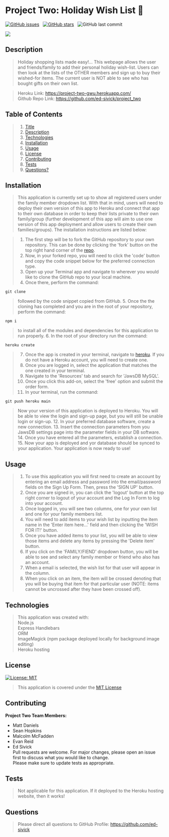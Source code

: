 # Project Two: Holiday Wish List :gift:

[![GitHub issues](https://img.shields.io/github/issues/seahopki12/project_two?style=for-the-badge)](https://github.com/seahopki12/project_two/issues) &nbsp;
[![GitHub stars](https://img.shields.io/github/stars/seahopki12/project_two?style=for-the-badge)](https://github.com/seahopki12/project_two/stargazers) &nbsp;
![GitHub last commit](https://img.shields.io/github/last-commit/seahopki12/project_two?style=for-the-badge)  

![](public/images/wish_list.gif)
  
## Description
>Holiday shopping lists made easy!... This webpage allows the user and friends/family to add their personal holiday wish-list. Users can then look at the lists of the OTHER members and sign up to buy their wished-for items. The current user is NOT able to see who has bought gifts on their own list.  

> Heroku Link: https://project-two-gwu.herokuapp.com/   
> Github Repo Link: https://github.com/ed-sivick/project_two 
  
## Table of Contents
>1. [Title](#Title)
>2. [Description](#Description)
>3. [Technologies](#Technologies)
>4. [Installation](#Installation)
>5. [Usage](#Usage)
>6. [License](#License)
>7. [Contributing](#Contributing)
>8. [Tests](#Tests)
>9. [Questions?](#Questions?)
  
## Installation
>This application is currently set up to show all registered users under the family member dropdown list. With that in mind, users will need to deploy their own version of this app to Heroku and connect that app to their own database in order to keep their lists private to their own family/group (further development of this app will aim to use one version of this app deployment and allow users to create their own families/groups). The installation instructions are listed below:

>1. The first step will be to fork the GitHub repository to your own repository. This can be done by clicking the 'fork' button on the top right hand corner of the [repo](https://github.com/seahopki12/project_two).
>2. Now, in your forked repo, you will need to click the 'code' button and copy the code snippet below for the preferred connection type.
>3. Open up your Terminal app and navigate to wherever you would like to clone the GitHub repo to your local machine.
>4. Once there, perform the command: 
```
git clone 
```
>followed by the code snippet copied from GitHub.
>5. Once the the cloning has completed and you are in the root of your repository, perform the command:
```
npm i
```
>to install all of the modules and dependencies for this application to run properly.
>6. In the root of your directory run the command:
```
heroku create
```
>7. Once the app is created in your terminal, navigate to [heroku](https://heroku.com).
If you do not have a Heroku account, you will need to create one.
>8. Once you are logged in, select the application that matches the one created in your terminal.
>9. Navigate to the 'Resources' tab and search for 'JawsDB MySQL'.
>10. Once you click this add-on, select the 'free' option and submit the order form.
>11. In your terminal, run the command: 
```
git push heroku main
```
>Now your version of this application is deployed to Heroku. You will be able to view the login and sign-up page, but you will still be unable login or sign-up.
>12. In your preferred database software, create a new connection.
>13. Insert the connection parameters from you JawsDB settings page into the parameter fields in your DB software.
>14. Once you have entered all the parameters, establish a connection.
>15. Now your app is deployed and yor database should be synced to your application. Your application is now ready to use!

## Usage
>1. To use this application you will first need to create an account by entering an email address and password into the email/password fields on the Sign Up Form. Then, press the 'SIGN UP' button.
>2. Once you are signed in, you can click the 'logout' button at the top right corner to logout of your account and the Log In Form to log into your account.
>3. Once logged in, you will see two columns, one for your own list and one for your family members list.
>4. You will need to add items to your wish list by inputting the item name in the 'Enter item here...' field and then clicking the 'WISH FOR IT!' button.
>5. Once you have added items to your list, you will be able to view those items and delete any items by pressing the 'Delete item' button.
>6. If you click on the 'FAMILY/FIEND' dropdown button, you will be able to see and select any family member or friend who also has an account.
>7. When a email is selected, the wish list for that user will appear in the column.
>8. When you click on an item, the item will be crossed denoting that you will be buying that item for that particular user (NOTE: items cannot be uncrossed after they have been crossed off).

## Technologies
>This application was created with:  
> Node.js  
> Express 
> Handlebars  
> ORM  
> ImageMagick (npm package deployed locally for background image editing)   
> Heroku hosting  
  
## License
[![License: MIT](https://img.shields.io/badge/License-MIT-blue.svg)](https://opensource.org/licenses/MIT)
>This application is covered under the [MIT License](https://opensource.org/licenses/MIT)
  
## Contributing
**Project Two Team Members:**
- Matt Daniels
- Sean Hopkins
- Malcolm McFadden
- Evan Reid
- Ed Sivick  
Pull requests are welcome. For major changes, please open an issue first to discuss what you would like to change.   
Please make sure to update tests as appropriate.  

## Tests
>Not applicable for this application. If it deployed to the Heroku hosting website, then it works!  

## Questions  
>Please direct all questions to GitHub Profile: https://github.com/ed-sivick 
